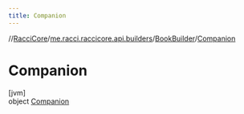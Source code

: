 ```yaml
---
title: Companion
---
```

//[RacciCore](../../../../index.html)/[me.racci.raccicore.api.builders](../../index.html)/[BookBuilder](../index.html)/[Companion](index.html)



# Companion



[jvm]\
object [Companion](index.html)


